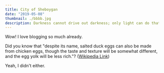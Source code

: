 ```yaml
---
title: City of Sheboygan
date: "2019-05-08"
thumbnail: ./bbbb.jpg
description: Darkness cannot drive out darkness; only light can do that. Hate cannot drive out hate; only love can do that.
---
```


Wow! I love blogging so much already.

Did you know that "despite its name, salted duck eggs can also be made from
chicken eggs, though the taste and texture will be somewhat different, and the
egg yolk will be less rich."?
([Wikipedia Link](http://en.wikipedia.org/wiki/Salted_duck_egg))

Yeah, I didn't either.
